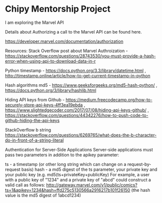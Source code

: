
# Chipy Mentorship Project

I am exploring the Marvel API 

Details about Authorizing a call to the Marvel API can be found here.

https://developer.marvel.com/documentation/authorization

Resources:
Stack Overflow post about Marvel Authroization - https://stackoverflow.com/questions/28743530/you-must-provide-a-hash-error-when-using-api-to-download-data-in-r

Python timestamp - https://docs.python.org/3.3/library/datetime.html , http://timestamp.online/article/how-to-get-current-timestamp-in-python

Hash algorithms md5 - https://www.geeksforgeeks.org/md5-hash-python/ , https://docs.python.org/3/library/hashlib.html

Hiding API keys from Github - https://medium.freecodecamp.org/how-to-securely-store-api-keys-4ff3ea19ebda , https://www.slightedgecoder.com/2017/07/08/hiding-api-keys-github/ ,  https://stackoverflow.com/questions/44342276/how-to-push-code-to-github-hiding-the-api-keys

StackOverflow b string
https://stackoverflow.com/questions/6269765/what-does-the-b-character-do-in-front-of-a-string-literal






Authentication for Server-Side Applications
Server-side applications must pass two parameters in addition to the apikey parameter:

ts - a timestamp (or other long string which can change on a request-by-request basis)
hash - a md5 digest of the ts parameter, your private key and your public key (e.g. md5(ts+privateKey+publicKey)
For example, a user with a public key of "1234" and a private key of "abcd" could construct a valid call as follows: http://gateway.marvel.com/v1/public/comics?ts=1&apikey=1234&hash=ffd275c5130566a2916217b101f26150 (the hash value is the md5 digest of 1abcd1234)